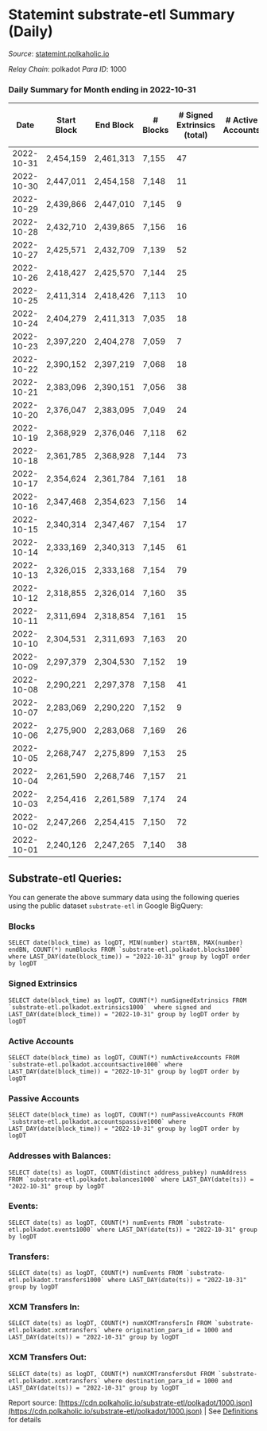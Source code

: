 # Statemint substrate-etl Summary (Daily)

_Source_: [statemint.polkaholic.io](https://statemint.polkaholic.io)

*Relay Chain*: polkadot
*Para ID*: 1000



### Daily Summary for Month ending in 2022-10-31


| Date | Start Block | End Block | # Blocks | # Signed Extrinsics (total) | # Active Accounts | # Passive | # New | # Addresses with Balances | # Events | # Transfers | # XCM Transfers In | # XCM Transfers Out | Issues | 
| ---- | ----------- | --------- | -------- | --------------------------- | ----------------- | --------- | ----- | ------------------------- | -------- | ----------- | ------------------ | ------------------- | ------ |
| 2022-10-31 | 2,454,159 | 2,461,313 | 7,155 | 47 |  |  |  | 224 | 14,591 | 33  | 15 ($119,730.73) | 17 ($115,795.81) |  |
| 2022-10-30 | 2,447,011 | 2,454,158 | 7,148 | 11 |  |  |  | 220 | 14,387 | 6 ($7.40) | 8 ($6,399.93) | 2 ($6,233.30) |  |
| 2022-10-29 | 2,439,866 | 2,447,010 | 7,145 | 9 |  |  |  |  | 14,373 | 3 ($7.28) | 9 ($139.27) | 2 ($106.11) |  |
| 2022-10-28 | 2,432,710 | 2,439,865 | 7,156 | 16 |  |  |  |  | 14,488 | 10  | 20 ($6,049.55) | 10 ($5,838.48) |  |
| 2022-10-27 | 2,425,571 | 2,432,709 | 7,139 | 52 |  |  |  | 211 | 14,605 | 29 ($28.11) | 13 ($18,686.50) | 9 ($16,704.52) |  |
| 2022-10-26 | 2,418,427 | 2,425,570 | 7,144 | 25 |  |  |  | 200 | 14,528 | 11  | 26 ($30,444.46) | 11 ($30,415.85) |  |
| 2022-10-25 | 2,411,314 | 2,418,426 | 7,113 | 10 |  |  |  | 193 | 14,321 | 2  | 10 ($36.37) | 2 ($32.52) |  |
| 2022-10-24 | 2,404,279 | 2,411,313 | 7,035 | 18 |  |  |  | 186 | 14,179 | 3  | 7 ($1,631.64) | 3 ($3,216.92) |  |
| 2022-10-23 | 2,397,220 | 2,404,278 | 7,059 | 7 |  |  |  | 183 | 14,189 | 3  | 8 ($746.31) | 3 ($804.41) |  |
| 2022-10-22 | 2,390,152 | 2,397,219 | 7,068 | 18 |  |  |  | 182 | 14,333 | 13  | 23 ($13,781.74) | 9 ($12,134.86) |  |
| 2022-10-21 | 2,383,096 | 2,390,151 | 7,056 | 38 |  |  |  |  | 14,333 | 35 ($1.29) | 8 ($1,376.50) | 15 ($88,761.95) |  |
| 2022-10-20 | 2,376,047 | 2,383,095 | 7,049 | 24 |  |  |  |  | 14,311 | 22  | 17 ($1,260.52) | 14 ($776,426.78) |  |
| 2022-10-19 | 2,368,929 | 2,376,046 | 7,118 | 62 |  |  |  |  | 14,575 | 38 ($14.32) | 15 ($75,636.28) | 18 ($13,064.35) |  |
| 2022-10-18 | 2,361,785 | 2,368,928 | 7,144 | 73 |  |  |  | 171 | 14,632 | 31 ($2.42) | 11 ($1,032.51) | 12 ($506,870.31) |  |
| 2022-10-17 | 2,354,624 | 2,361,784 | 7,161 | 18 |  |  |  | 165 | 14,450 | 18  | 7 ($25.73) | 9 ($4,388.21) |  |
| 2022-10-16 | 2,347,468 | 2,354,623 | 7,156 | 14 |  |  |  | 163 | 14,431 | 11  | 10 ($34.95) | 6 ($142,505.88) |  |
| 2022-10-15 | 2,340,314 | 2,347,467 | 7,154 | 17 |  |  |  | 158 | 14,412 | 14  | 3 ($14.30) | 7 ($62,955.03) |  |
| 2022-10-14 | 2,333,169 | 2,340,313 | 7,145 | 61 |  |  |  |  | 14,665 | 48 ($7.21) | 17 ($766.51) | 22 ($55,857.22) |  |
| 2022-10-13 | 2,326,015 | 2,333,168 | 7,154 | 79 |  |  |  | 146 | 14,770 | 76 ($5.42) | 12 ($1,806.61) | 35 ($237,033.61) |  |
| 2022-10-12 | 2,318,855 | 2,326,014 | 7,160 | 35 |  |  |  | 133 | 14,617 | 23  | 25 ($223.34) | 16 ($18,785.37) |  |
| 2022-10-11 | 2,311,694 | 2,318,854 | 7,161 | 15 |  |  |  | 125 | 14,417 | 11  | 5 ($2.38) | 6 ($14,799.57) |  |
| 2022-10-10 | 2,304,531 | 2,311,693 | 7,163 | 20 |  |  |  | 124 | 14,467 | 19 ($1.31) | 8 ($39.46) | 7 ($7,185.67) |  |
| 2022-10-09 | 2,297,379 | 2,304,530 | 7,152 | 19 |  |  |  | 119 | 14,438 | 19 ($0.64) | 4 ($1.79) | 10 ($7,852.86) |  |
| 2022-10-08 | 2,290,221 | 2,297,378 | 7,158 | 41 |  |  |  | 118 | 14,660 | 27 ($24.11) | 27 ($124.33) | 15 ($16,748.58) |  |
| 2022-10-07 | 2,283,069 | 2,290,220 | 7,152 | 9 |  |  |  | 113 | 14,354 | 6  |   | 3 ($3,260.39) |  |
| 2022-10-06 | 2,275,900 | 2,283,068 | 7,169 | 26 |  |  |  | 113 | 14,492 | 24  | 4 ($22.02) | 12 ($17,840.39) |  |
| 2022-10-05 | 2,268,747 | 2,275,899 | 7,153 | 25 |  |  |  | 109 | 14,438 | 14 ($4.48) | 3 ($14.77) | 7 ($3,182.32) |  |
| 2022-10-04 | 2,261,590 | 2,268,746 | 7,157 | 21 |  |  |  |  | 14,435 | 18  | 2 ($27.02) | 10 ($4,260.23) |  |
| 2022-10-03 | 2,254,416 | 2,261,589 | 7,174 | 24 |  |  |  |  | 14,479 | 24  | 2  | 12 ($7,699.64) |  |
| 2022-10-02 | 2,247,266 | 2,254,415 | 7,150 | 72 |  |  |  |  | 14,693 | 70 ($1.25) | 6 ($30.34) | 35 ($36,838.77) |  |
| 2022-10-01 | 2,240,126 | 2,247,265 | 7,140 | 38 |  |  |  |  | 14,507 | 33  | 12 ($32.37) | 15 ($62,668.61) |  |

## Substrate-etl Queries:
You can generate the above summary data using the following queries using the public dataset `substrate-etl` in Google BigQuery:


### Blocks
```
SELECT date(block_time) as logDT, MIN(number) startBN, MAX(number) endBN, COUNT(*) numBlocks FROM `substrate-etl.polkadot.blocks1000`  where LAST_DAY(date(block_time)) = "2022-10-31" group by logDT order by logDT
```


### Signed Extrinsics
```
SELECT date(block_time) as logDT, COUNT(*) numSignedExtrinsics FROM `substrate-etl.polkadot.extrinsics1000`  where signed and LAST_DAY(date(block_time)) = "2022-10-31" group by logDT order by logDT
```


### Active Accounts
```
SELECT date(block_time) as logDT, COUNT(*) numActiveAccounts FROM `substrate-etl.polkadot.accountsactive1000` where LAST_DAY(date(block_time)) = "2022-10-31" group by logDT order by logDT
```


### Passive Accounts
```
SELECT date(block_time) as logDT, COUNT(*) numPassiveAccounts FROM `substrate-etl.polkadot.accountspassive1000` where LAST_DAY(date(block_time)) = "2022-10-31" group by logDT order by logDT
```


### Addresses with Balances:
```
SELECT date(ts) as logDT, COUNT(distinct address_pubkey) numAddress FROM `substrate-etl.polkadot.balances1000` where LAST_DAY(date(ts)) = "2022-10-31" group by logDT
```


### Events:
```
SELECT date(ts) as logDT, COUNT(*) numEvents FROM `substrate-etl.polkadot.events1000` where LAST_DAY(date(ts)) = "2022-10-31" group by logDT
```


### Transfers:
```
SELECT date(ts) as logDT, COUNT(*) numEvents FROM `substrate-etl.polkadot.transfers1000` where LAST_DAY(date(ts)) = "2022-10-31" group by logDT
```


### XCM Transfers In:
```
SELECT date(ts) as logDT, COUNT(*) numXCMTransfersIn FROM `substrate-etl.polkadot.xcmtransfers` where origination_para_id = 1000 and LAST_DAY(date(ts)) = "2022-10-31" group by logDT
```


### XCM Transfers Out:
```
SELECT date(ts) as logDT, COUNT(*) numXCMTransfersOut FROM `substrate-etl.polkadot.xcmtransfers` where destination_para_id = 1000 and LAST_DAY(date(ts)) = "2022-10-31" group by logDT
```



Report source: [https://cdn.polkaholic.io/substrate-etl/polkadot/1000.json](https://cdn.polkaholic.io/substrate-etl/polkadot/1000.json) | See [Definitions](/DEFINITIONS.md) for details
